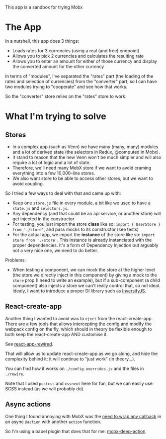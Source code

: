 This app is a sandbox for trying Mobx

# The App

In a nutshell, this app does 3 things:
- Loads rates for 3 currencies (using a real (and free) endpoint)
- Allows you to pick 2 currencies and calculates the resulting rate
- Allows you to enter an amount for either of those currency and display the converted amount for the other currency

In terms of "modules", I've separated the "rates" part (the loading of the rates and selection of currencies) from the "converter" part, so I can have two modules trying to "cooperate" and see how that works.

So the "converter" store relies on the "rates" store to work.

# What I'm trying to solve

## Stores

- In a complex app (such as Venn) we have many (many, many) modules and a lot of derived state (the selectors in Redux, @computed in Mobx).
- It stand to reason that the new Venn won't be much simpler and will also require a lot of logic and a lot of state.
- Therefore, we'll need many MobX store if we want to avoid craming everything into a few 10,000-line stores.
- We also want store to be able to access other stores, but we want to avoid coupling.

So I tried a few ways to deal with that and came up with:

- Keep one `store.js` file in every module, a bit like we used to have a `state.js` and `selectors.js`.
- Any dependency (and that could be an api service, or another store) will get injected in the constructor
- For testing, you just import the store **class** like so: `import { UserStore } from './store'`, and pass mocks to its constructor (see tests)
- For the actual app, we import the **instance** of the store like so: `import store from './store'`. This instance is already instanciated with the proper dependencies. It's a form of Dependency Injection but arguably not a very nice one, we need to do better.

Problems:

- When testing a component, we can mock the store at the higher level (the store we directly inject in this component) by giving a mock to the `store` prop (I need to write an example), but if a sub-component (a child component) also injects a store we can't really control that, so not ideal. Idealy, I want to introduce a proper DI library such as [InversifyJS](http://inversify.io/).

## React-create-app

Another thing I wanted to avoid was to `eject` from the react-create-app. There are a few tools that allows intercepting the config and modify the webpack config on the fly, which should in theory be flexible enough to both keep the react-create-app AND customise it.

See [react-app-rewired](https://github.com/timarney/react-app-rewired).

That will allow us to update react-create-app as we go along, and hide the complexity behind it: it will continue to "just work" (in theory...).

You can find how it works on `./config-overrides.js` and the files in `./rewire`.

Note that I used `postcss` and `cssnext` here for fun, but we can easily use SCSS instead (as we will probably do).

## Async actions

One thing I found annoying with MobX was the [need to wrap any callback](https://mobx.js.org/best/actions.html) in an async `@action` with another `action` function.

So I'm using a babel plugin that does that for me: [mobx-deep-action](https://github.com/mobxjs/babel-plugin-mobx-deep-action).

